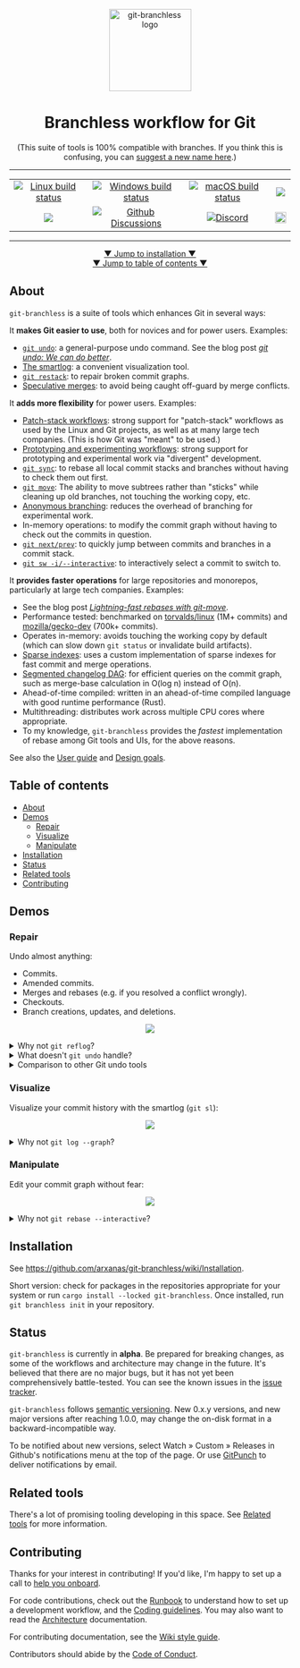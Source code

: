 <p align="center"><img width="147" height="147" src="https://user-images.githubusercontent.com/454057/144287756-8570ba1b-b9f1-46de-9236-ca17db246856.png" alt="git-branchless logo" /></p>

<h1 align="center">Branchless workflow for Git</h1>
<p align="center">(This suite of tools is 100% compatible with branches. If you think this is confusing, you can <a href="https://github.com/arxanas/git-branchless/discussions/284">suggest a new name here</a>.)</p>

<hr />

<table align="center">
  <tbody>
    <tr>
      <td align="center"><a href="https://github.com/arxanas/git-branchless/actions/workflows/linux.yml"><img alt="Linux build status" src="https://github.com/arxanas/git-branchless/actions/workflows/linux.yml/badge.svg" /></a></td>
      <td align="center"><a href="https://github.com/arxanas/git-branchless/actions/workflows/windows.yml"><img alt="Windows build status" src="https://github.com/arxanas/git-branchless/actions/workflows/windows.yml/badge.svg" /></a></td>
      <td align="center"><a href="https://github.com/arxanas/git-branchless/actions/workflows/macos.yml"><img alt="macOS build status" src="https://github.com/arxanas/git-branchless/actions/workflows/macos.yml/badge.svg" /></a></td>
      <td align="center"><a alt="Nix on Linus build status" href="https://github.com/arxanas/git-branchless/actions/workflows/nix-linux.yml"><img src="https://github.com/arxanas/git-branchless/actions/workflows/nix-linux.yml/badge.svg" /></a></td>
    </tr>
    <tr>
      <td align="center"><a alt="Package version" href="https://crates.io/crates/git-branchless"><img src="https://img.shields.io/crates/v/git-branchless" /></a></td>
      <td align="center"><a href="https://github.com/arxanas/git-branchless/discussions"><img alt="Github Discussions" src="https://img.shields.io/github/discussions/arxanas/git-branchless" /></a></td>
      <td align="center"><a href="https://discord.gg/caYQBJ82A4"><img alt="Discord" src="https://img.shields.io/discord/915309546984050709" /></a></td>
      <td align="center"><a href="https://gitpod.io/#https://github.com/arxanas/git-branchless/"><img height="20" src="https://gitpod.io/button/open-in-gitpod.svg" /></a></td>
    </tr>
  </tbody>
</table>

<hr />

<p align="center">
<a href="#installation">▼ Jump to installation ▼</a><br />
<a href="#table-of-contents">▼ Jump to table of contents ▼</a>
</p>

## About

`git-branchless` is a suite of tools which enhances Git in several ways:

It **makes Git easier to use**, both for novices and for power users. Examples:

  - [`git undo`](https://github.com/arxanas/git-branchless/wiki/Command:-git-undo): a general-purpose undo command. See the blog post <a href="https://blog.waleedkhan.name/git-undo/"><i>git undo: We can do better</i></a>.
  - [The smartlog](https://github.com/arxanas/git-branchless/wiki/Command:-git-smartlog): a convenient visualization tool.
  - [`git restack`](https://github.com/arxanas/git-branchless/wiki/Command:-git-restack): to repair broken commit graphs.
  - [Speculative merges](https://github.com/arxanas/git-branchless/wiki/Concepts#speculative-merges): to avoid being caught off-guard by merge conflicts.

It **adds more flexibility** for power users. Examples:

  - [Patch-stack workflows](https://jg.gg/2018/09/29/stacked-diffs-versus-pull-requests/): strong support for "patch-stack" workflows as used by the Linux and Git projects, as well as at many large tech companies. (This is how Git was "meant" to be used.)
  - [Prototyping and experimenting workflows](https://github.com/arxanas/git-branchless/wiki/Workflow:-divergent-development): strong support for prototyping and experimental work via "divergent" development.
  - [`git sync`](https://github.com/arxanas/git-branchless/wiki/Command:-git-sync): to rebase all local commit stacks and branches without having to check them out first.
  - [`git move`](https://github.com/arxanas/git-branchless/wiki/Command:-git-move): The ability to move subtrees rather than "sticks" while cleaning up old branches, not touching the working copy, etc.
  - [Anonymous branching](https://github.com/arxanas/git-branchless/wiki/Concepts#anonymous-branching): reduces the overhead of branching for experimental work.
  - In-memory operations: to modify the commit graph without having to check out the commits in question.
  - [`git next/prev`](https://github.com/arxanas/git-branchless/wiki/Command:-git-next,-git-prev): to quickly jump between commits and branches in a commit stack.
  - [`git sw -i/--interactive`](https://github.com/arxanas/git-branchless/wiki/Command:-git-sw): to interactively select a commit to switch to.

It **provides faster operations** for large repositories and monorepos, particularly at large tech companies. Examples:
  - See the blog post <a href="https://blog.waleedkhan.name/in-memory-rebases/"><i>Lightning-fast rebases with git-move</i></a>.
  - Performance tested: benchmarked on [torvalds/linux](https://github.com/torvalds/linux) (1M+ commits) and [mozilla/gecko-dev](https://github.com/mozilla/gecko-dev) (700k+ commits).
  - Operates in-memory: avoids touching the working copy by default (which can slow down `git status` or invalidate build artifacts).
  - [Sparse indexes](https://github.blog/2021-11-10-make-your-monorepo-feel-small-with-gits-sparse-index/): uses a custom implementation of sparse indexes for fast commit and merge operations.
  - [Segmented changelog DAG](https://github.com/quark-zju/gitrevset/issues/1): for efficient queries on the commit graph, such as merge-base calculation in O(log n) instead of O(n).
  - Ahead-of-time compiled: written in an ahead-of-time compiled language with good runtime performance (Rust).
  - Multithreading: distributes work across multiple CPU cores where appropriate.
  - To my knowledge, `git-branchless` provides the *fastest* implementation of rebase among Git tools and UIs, for the above reasons.

See also the [User guide](https://github.com/arxanas/git-branchless/wiki) and [Design goals](https://github.com/arxanas/git-branchless/wiki/Design-goals).

## Table of contents

- [About](#about)
- [Demos](#demos)
  - [Repair](#repair)
  - [Visualize](#visualize)
  - [Manipulate](#manipulate)
- [Installation](#installation)
- [Status](#status)
- [Related tools](https://github.com/arxanas/git-branchless/wiki/Related-tools)
- [Contributing](#contributing)

## Demos
### Repair

Undo almost anything:

- Commits.
- Amended commits.
- Merges and rebases (e.g. if you resolved a conflict wrongly).
- Checkouts.
- Branch creations, updates, and deletions.

<p align="center">
<a href="https://asciinema.org/a/2hRDqRZKyppzmDL3Dz8zRleNd" target="_blank"><img src="https://asciinema.org/a/2hRDqRZKyppzmDL3Dz8zRleNd.svg" /></a>
</p>

<details>
<summary>Why not <code>git reflog</code>?</summary>

`git reflog` is a tool to view the previous position of a single reference (like `HEAD`), which can be used to undo operations. But since it only tracks the position of a single reference, complicated operations like rebases can be tedious to reverse-engineer. `git undo` operates at a higher level of abstraction: the entire state of your repository.

`git reflog` also fundamentally can't be used to undo some rare operations, such as certain branch creations, updates, and deletions. [See the architecture document](https://github.com/arxanas/git-branchless/wiki/Architecture#comparison-with-the-reflog) for more details.

</details>

<details>
<summary>What doesn't <code>git undo</code> handle?</summary>

`git undo` relies on features in recent versions of Git to work properly. See the [compatibility chart](https://github.com/arxanas/git-branchless/wiki/Installation#compatibility).

Currently, `git undo` can't undo the following. You can find the design document to handle some of these cases in [issue #10](https://github.com/arxanas/git-branchless/issues/10).

- "Uncommitting" a commit by undoing the commit and restoring its changes to the working copy.
  - In stock Git, this can be accomplished with `git reset HEAD^`.
  - This scenario would be better implemented with a custom `git uncommit` command instead. See [issue #3](https://github.com/arxanas/git-branchless/issues/3).
- Undoing the staging or unstaging of files. This is tracked by issue #10 above.
- Undoing back into the _middle_ of a conflict, such that `git status` shows a message like `path/to/file (both modified)`, so that you can resolve that specific conflict differently. This is tracked by issue #10 above.

Fundamentally, `git undo` is not intended to handle changes to untracked files.

</details>

<details>
<summary>Comparison to other Git undo tools</summary>

- [`gitjk`](https://github.com/mapmeld/gitjk): Requires a shell alias. Only undoes most recent command. Only handles some Git operations (e.g. doesn't handle rebases).
- [`git-extras/git-undo`](https://github.com/tj/git-extras/blob/master/man/git-undo.md): Only undoes commits at current `HEAD`.
- [`git-annex undo`](https://git-annex.branchable.com/git-annex-undo/): Only undoes the most recent change to a given file or directory.
- [`thefuck`](https://github.com/nvbn/thefuck): Only undoes historical shell commands. Only handles some Git operations (e.g. doesn't handle rebases).

</details>

### Visualize

Visualize your commit history with the smartlog (`git sl`):

<p align="center">
<img src="media/git-sl.png" /></a>
</p>

<details>
<summary>Why not <code>git log --graph</code>?</summary>

`git log --graph` only shows commits which have branches attached with them. If you prefer to work without branches, then `git log --graph` won't work for you.

To support users who rewrite their commit graph extensively, `git sl` also points out commits which have been abandoned and need to be repaired (descendants of commits marked with `rewritten as abcd1234`). They can be automatically fixed up with `git restack`, or manually handled.

</details>

### Manipulate

Edit your commit graph without fear:

<p align="center">
<a href="https://asciinema.org/a/3UVPMf0IpJaGdP6Kd6Zum4cq8" target="_blank"><img src="https://asciinema.org/a/3UVPMf0IpJaGdP6Kd6Zum4cq8.svg" /></a>
</p>

<details>
<summary>Why not <code>git rebase --interactive</code>?</summary>

Interactive rebasing with `git rebase --interactive` is fully supported, but it has a couple of shortcomings:

- `git rebase --interactive` can only repair linear series of commits, not trees. If you modify a commit with multiple children, then you have to be sure to rebase all of the other children commits appropriately.
- You have to commit to a plan of action before starting the rebase. For some use-cases, it can be easier to operate on individual commits at a time, rather than an entire series of commits all at once.

When you use `git rebase --interactive` with `git-branchless`, you will be prompted to repair your commit graph if you abandon any commits.

</details>

## Installation

See https://github.com/arxanas/git-branchless/wiki/Installation.

Short version: check for packages in the repositories appropriate for your system or run `cargo install --locked git-branchless`. Once installed, run `git branchless init` in your repository.

## Status

`git-branchless` is currently in **alpha**. Be prepared for breaking changes, as some of the workflows and architecture may change in the future. It's believed that there are no major bugs, but it has not yet been comprehensively battle-tested. You can see the known issues in the [issue tracker](https://github.com/arxanas/git-branchless/issues/1).

`git-branchless` follows [semantic versioning](https://semver.org/). New 0.x.y versions, and new major versions after reaching 1.0.0, may change the on-disk format in a backward-incompatible way.

To be notified about new versions, select Watch » Custom » Releases in Github's notifications menu at the top of the page. Or use [GitPunch](https://gitpunch.com/) to deliver notifications by email.

## Related tools

There's a lot of promising tooling developing in this space. See [Related tools](https://github.com/arxanas/git-branchless/wiki/Related-tools) for more information.

## Contributing

Thanks for your interest in contributing! If you'd like, I'm happy to set up a call to [help you onboard](https://github.com/arxanas/git-branchless/wiki/Onboarding).

For code contributions, check out the [Runbook](https://github.com/arxanas/git-branchless/wiki/Runbook) to understand how to set up a development workflow, and the [Coding guidelines](https://github.com/arxanas/git-branchless/wiki/Coding). You may also want to read the [Architecture](https://github.com/arxanas/git-branchless/wiki/Architecture) documentation.

For contributing documentation, see the [Wiki style guide](https://github.com/arxanas/git-branchless/wiki/Wiki-style-guide).

Contributors should abide by the [Code of Conduct](https://github.com/arxanas/git-branchless/blob/master/CODE_OF_CONDUCT.md).
